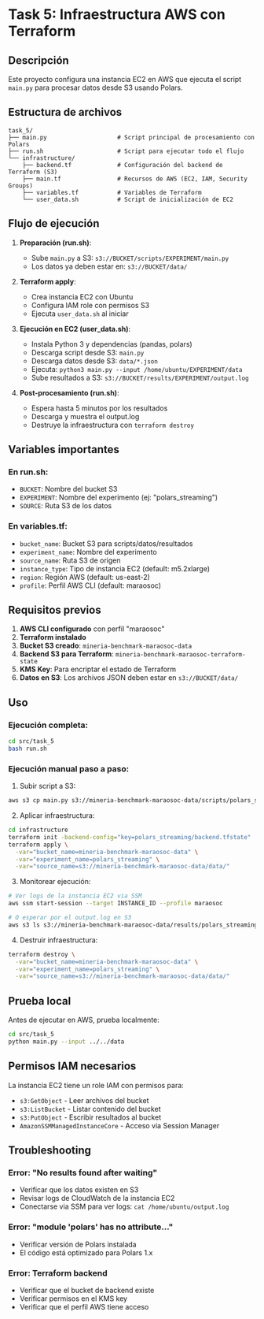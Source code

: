 # Task 5: Infraestructura AWS con Terraform

## Descripción
Este proyecto configura una instancia EC2 en AWS que ejecuta el script `main.py` para procesar datos desde S3 usando Polars.

## Estructura de archivos

```
task_5/
├── main.py                    # Script principal de procesamiento con Polars
├── run.sh                     # Script para ejecutar todo el flujo
└── infrastructure/
    ├── backend.tf             # Configuración del backend de Terraform (S3)
    ├── main.tf                # Recursos de AWS (EC2, IAM, Security Groups)
    ├── variables.tf           # Variables de Terraform
    └── user_data.sh           # Script de inicialización de EC2
```

## Flujo de ejecución

1. **Preparación (run.sh)**:
   - Sube `main.py` a S3: `s3://BUCKET/scripts/EXPERIMENT/main.py`
   - Los datos ya deben estar en: `s3://BUCKET/data/`

2. **Terraform apply**:
   - Crea instancia EC2 con Ubuntu
   - Configura IAM role con permisos S3
   - Ejecuta `user_data.sh` al iniciar

3. **Ejecución en EC2 (user_data.sh)**:
   - Instala Python 3 y dependencias (pandas, polars)
   - Descarga script desde S3: `main.py`
   - Descarga datos desde S3: `data/*.json`
   - Ejecuta: `python3 main.py --input /home/ubuntu/EXPERIMENT/data`
   - Sube resultados a S3: `s3://BUCKET/results/EXPERIMENT/output.log`

4. **Post-procesamiento (run.sh)**:
   - Espera hasta 5 minutos por los resultados
   - Descarga y muestra el output.log
   - Destruye la infraestructura con `terraform destroy`

## Variables importantes

### En run.sh:
- `BUCKET`: Nombre del bucket S3
- `EXPERIMENT`: Nombre del experimento (ej: "polars_streaming")
- `SOURCE`: Ruta S3 de los datos

### En variables.tf:
- `bucket_name`: Bucket S3 para scripts/datos/resultados
- `experiment_name`: Nombre del experimento
- `source_name`: Ruta S3 de origen
- `instance_type`: Tipo de instancia EC2 (default: m5.2xlarge)
- `region`: Región AWS (default: us-east-2)
- `profile`: Perfil AWS CLI (default: maraosoc)

## Requisitos previos

1. **AWS CLI configurado** con perfil "maraosoc"
2. **Terraform instalado**
3. **Bucket S3 creado**: `mineria-benchmark-maraosoc-data`
4. **Backend S3 para Terraform**: `mineria-benchmark-maraosoc-terraform-state`
5. **KMS Key**: Para encriptar el estado de Terraform
6. **Datos en S3**: Los archivos JSON deben estar en `s3://BUCKET/data/`

## Uso

### Ejecución completa:
```bash
cd src/task_5
bash run.sh
```

### Ejecución manual paso a paso:

1. Subir script a S3:
```bash
aws s3 cp main.py s3://mineria-benchmark-maraosoc-data/scripts/polars_streaming/main.py --profile maraosoc
```

2. Aplicar infraestructura:
```bash
cd infrastructure
terraform init -backend-config="key=polars_streaming/backend.tfstate"
terraform apply \
  -var="bucket_name=mineria-benchmark-maraosoc-data" \
  -var="experiment_name=polars_streaming" \
  -var="source_name=s3://mineria-benchmark-maraosoc-data/data/"
```

3. Monitorear ejecución:
```bash
# Ver logs de la instancia EC2 via SSM
aws ssm start-session --target INSTANCE_ID --profile maraosoc

# O esperar por el output.log en S3
aws s3 ls s3://mineria-benchmark-maraosoc-data/results/polars_streaming/
```

4. Destruir infraestructura:
```bash
terraform destroy \
  -var="bucket_name=mineria-benchmark-maraosoc-data" \
  -var="experiment_name=polars_streaming" \
  -var="source_name=s3://mineria-benchmark-maraosoc-data/data/"
```

## Prueba local

Antes de ejecutar en AWS, prueba localmente:

```bash
cd src/task_5
python main.py --input ../../data
```

## Permisos IAM necesarios

La instancia EC2 tiene un role IAM con permisos para:
- `s3:GetObject` - Leer archivos del bucket
- `s3:ListBucket` - Listar contenido del bucket
- `s3:PutObject` - Escribir resultados al bucket
- `AmazonSSMManagedInstanceCore` - Acceso via Session Manager

## Troubleshooting

### Error: "No results found after waiting"
- Verificar que los datos existen en S3
- Revisar logs de CloudWatch de la instancia EC2
- Conectarse via SSM para ver logs: `cat /home/ubuntu/output.log`

### Error: "module 'polars' has no attribute..."
- Verificar versión de Polars instalada
- El código está optimizado para Polars 1.x

### Error: Terraform backend
- Verificar que el bucket de backend existe
- Verificar permisos en el KMS key
- Verificar que el perfil AWS tiene acceso
